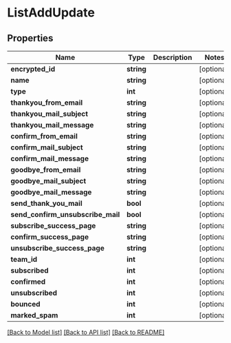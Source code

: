 # ListAddUpdate

## Properties
Name | Type | Description | Notes
------------ | ------------- | ------------- | -------------
**encrypted_id** | **string** |  | [optional] 
**name** | **string** |  | [optional] 
**type** | **int** |  | [optional] 
**thankyou_from_email** | **string** |  | [optional] 
**thankyou_mail_subject** | **string** |  | [optional] 
**thankyou_mail_message** | **string** |  | [optional] 
**confirm_from_email** | **string** |  | [optional] 
**confirm_mail_subject** | **string** |  | [optional] 
**confirm_mail_message** | **string** |  | [optional] 
**goodbye_from_email** | **string** |  | [optional] 
**goodbye_mail_subject** | **string** |  | [optional] 
**goodbye_mail_message** | **string** |  | [optional] 
**send_thank_you_mail** | **bool** |  | [optional] 
**send_confirm_unsubscribe_mail** | **bool** |  | [optional] 
**subscribe_success_page** | **string** |  | [optional] 
**confirm_success_page** | **string** |  | [optional] 
**unsubscribe_success_page** | **string** |  | [optional] 
**team_id** | **int** |  | [optional] 
**subscribed** | **int** |  | [optional] 
**confirmed** | **int** |  | [optional] 
**unsubscribed** | **int** |  | [optional] 
**bounced** | **int** |  | [optional] 
**marked_spam** | **int** |  | [optional] 

[[Back to Model list]](../README.md#documentation-for-models) [[Back to API list]](../README.md#documentation-for-api-endpoints) [[Back to README]](../README.md)


